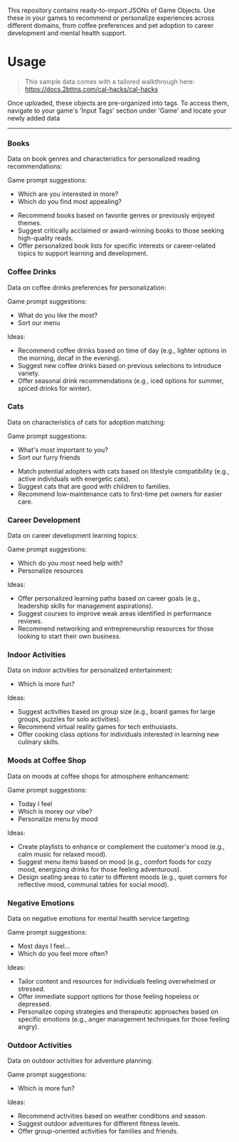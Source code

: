 This repository contains ready-to-import JSONs of Game Objects. Use these in your games to recommend or personalize experiences across different domains, from coffee preferences and pet adoption to career development and mental health support.

# Usage

> This sample data comes with a tailored walkthrough here: https://docs.2bttns.com/cal-hacks/cal-hacks

Once uploaded, these objects are pre-organized into tags. To access them, navigate to your game's 'Input Tags' section under 'Game' and locate your newly added data

***

### Books
Data on book genres and characteristics for personalized reading recommendations:

Game prompt suggestions:
* Which are you interested in more?
* Which do you find most appealing?

- Recommend books based on favorite genres or previously enjoyed themes.
- Suggest critically acclaimed or award-winning books to those seeking high-quality reads.
- Offer personalized book lists for specific interests or career-related topics to support learning and development.

### Coffee Drinks
Data on coffee drinks preferences for personalization:

Game prompt suggestions:
* What do you like the most?
* Sort our menu

Ideas:
- Recommend coffee drinks based on time of day (e.g., lighter options in the morning, decaf in the evening).
- Suggest new coffee drinks based on previous selections to introduce variety.
- Offer seasonal drink recommendations (e.g., iced options for summer, spiced drinks for winter).

### Cats
Data on characteristics of cats for adoption matching:

Game prompt suggestions:
* What's most important to you?
* Sort our furry friends

- Match potential adopters with cats based on lifestyle compatibility (e.g., active individuals with energetic cats).
- Suggest cats that are good with children to families.
- Recommend low-maintenance cats to first-time pet owners for easier care.

### Career Development
Data on career development learning topics:

Game prompt suggestions:
* Which do you most need help with?
* Personalize resources

Ideas:
- Offer personalized learning paths based on career goals (e.g., leadership skills for management aspirations).
- Suggest courses to improve weak areas identified in performance reviews.
- Recommend networking and entrepreneurship resources for those looking to start their own business.

### Indoor Activities
Data on indoor activities for personalized entertainment:
* Which is more fun?

Ideas:
- Suggest activities based on group size (e.g., board games for large groups, puzzles for solo activities).
- Recommend virtual reality games for tech enthusiasts.
- Offer cooking class options for individuals interested in learning new culinary skills.

### Moods at Coffee Shop
Data on moods at coffee shops for atmosphere enhancement:

Game prompt suggestions:
* Today I feel 
* Which is morey our vibe?
* Personalize menu by mood

Ideas:
- Create playlists to enhance or complement the customer's mood (e.g., calm music for relaxed mood).
- Suggest menu items based on mood (e.g., comfort foods for cozy mood, energizing drinks for those feeling adventurous).
- Design seating areas to cater to different moods (e.g., quiet corners for reflective mood, communal tables for social mood).

### Negative Emotions
Data on negative emotions for mental health service targeting:

Game prompt suggestions:
* Most days I feel...
* Which do you feel more often?

Ideas:
- Tailor content and resources for individuals feeling overwhelmed or stressed.
- Offer immediate support options for those feeling hopeless or depressed.
- Personalize coping strategies and therapeutic approaches based on specific emotions (e.g., anger management techniques for those feeling angry).

### Outdoor Activities
Data on outdoor activities for adventure planning:

Game prompt suggestions:
* Which is more fun?

Ideas:
- Recommend activities based on weather conditions and season.
- Suggest outdoor adventures for different fitness levels.
- Offer group-oriented activities for families and friends.

